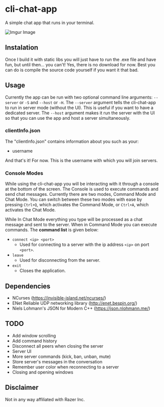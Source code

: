 # cli-chat-app

A simple chat app that runs in your terminal.

![Imgur Image](https://imgur.com/HPxQdCz.jpg)

## Instalation

Once I build it with static libs you will just have to run the .exe file and have fun, but until then... you can't! Yes, there is no download for now. Best you can do is compile the source code yourself if you want it that bad.

## Usage

Currently the app can be run with two optional command line arguments: `--server` or `-S` and `--host` or `-H`. The `--server` argument tells the cli-chat-app to run in server mode (without the UI). This is useful if you want to have a dedicated server. The `--host` argument makes it run the server with the UI so that you can use the app and host a server simultaneously.

### clientInfo.json

The "clientInfo.json" contains information about you such as your:

 - username

And that's it! For now. This is the username with which you will join servers.

### Console Modes

While using the cli-chat-app you will be interacting with it through a console at the bottom of the screen. The Console is used to execute commands and send chat messages. Currently there are two modes, Command Mode and Chat Mode. You can switch between these two modes with ease by pressing `Ctrl+Q`, which activates the Command Mode, or `Ctrl+A`, which activates the Chat Mode.

While In Chat Mode everything you type will be processed as a chat message and sent to the server. When in Command Mode you can execute commands. The **command list** is given below:

 - `connect <ip> <port>`
	 - Used for connecting to a server with the ip address `<ip>` on port `<port>`.
 - `leave`
	 - Used for disconnecting from the server.
 - `exit`
	 - Closes the application.

## Dependencies

- NCurses (https://invisible-island.net/ncurses/)
- ENet Reliable UDP networking library (http://enet.bespin.org/)
- Niels Lohmann's JSON for Modern C++ (https://json.nlohmann.me/)

## TODO

 - Add window scrolling
 - Add command history
 - Disconnect all peers when closing the server
 - Server UI
 - More server commands (kick, ban, unban, mute)
 - Store server's messages in the conversation
 - Remember user color when reconnecting to a server
 - Closing and opening windows

## Disclaimer

Not in any way affiliated with Razer Inc.
